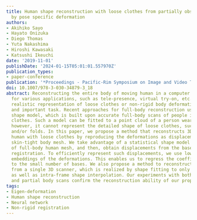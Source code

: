 ```yaml
---
title: Human shape reconstruction with loose clothes from partially observed data
  by pose specific deformation
authors:
- Akihiko Sayo
- Hayato Onizuka
- Diego Thomas
- Yuta Nakashima
- Hiroshi Kawasaki
- Katsushi Ikeuchi
date: '2019-11-01'
publishDate: '2024-01-15T05:01:01.557970Z'
publication_types:
- paper-conference
publication: '*Proceedings - Pacific-Rim Symposium on Image and Video Technology*'
doi: 10.1007/978-3-030-34879-3_18
abstract: Reconstructing the entire body of moving human in a computer is important
  for various applications, such as tele-presence, virtual try-on, etc. For the purpose,
  realistic representation of loose clothes or non-rigid body deformation is a challenging
  and important task. Recent approaches for full-body reconstruction use a statistical
  shape model, which is built upon accurate full-body scans of people in skin-tight
  clothes. Such a model can be fitted to a point cloud of a person wearing loose clothes,
  however, it cannot represent the detailed shape of loose clothes, such as wrinkles
  and/or folds. In this paper, we propose a method that reconstructs 3D model of full-body
  human with loose clothes by reproducing the deformations as displacements from the
  skin-tight body mesh. We take advantage of a statistical shape model as base shape
  of full-body human mesh, and then, obtain displacements from the base mesh by non-rigid
  registration. To efficiently represent such displacements, we use lower dimensional
  embeddings of the deformations. This enables us to regress the coefficients corresponding
  to the small number of bases. We also propose a method to reconstruct shape only
  from a single 3D scanner, which is realized by shape fitting to only visible meshes
  as well as intra-frame shape interpolation. Our experiments with both unknown scene
  and partial body scans confirm the reconstruction ability of our proposed method.
tags:
- Eigen-deformation
- Human shape reconstruction
- Neural network
- Non-rigid registration
---
```

